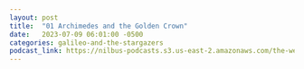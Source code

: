 ```yaml
---
layout: post
title:  "01 Archimedes and the Golden Crown"
date:   2023-07-09 06:01:00 -0500
categories: galileo-and-the-stargazers
podcast_link: https://nilbus-podcasts.s3.us-east-2.amazonaws.com/the-well-trained-mind/Galileo%20and%20the%20Stargazers/01%20Archimedes%20and%20the%20Golden%20Crown.mp3
---
```

